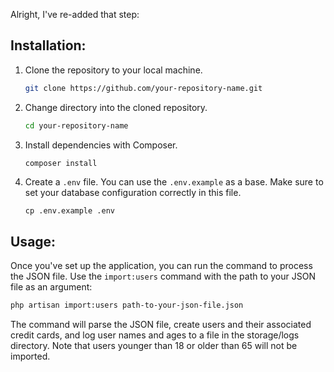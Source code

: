 Alright, I've re-added that step:

## Installation:

1. Clone the repository to your local machine.

    ```bash
    git clone https://github.com/your-repository-name.git
    ```

2. Change directory into the cloned repository.

    ```bash
    cd your-repository-name
    ```

3. Install dependencies with Composer.

    ```bash
    composer install
    ```

4. Create a `.env` file. You can use the `.env.example` as a base. Make sure to set your database configuration correctly in this file.

    ```
    cp .env.example .env
    ```

## Usage:

Once you've set up the application, you can run the command to process the JSON file. Use the `import:users` command with the path to your JSON file as an argument:

```bash
php artisan import:users path-to-your-json-file.json
```

The command will parse the JSON file, create users and their associated credit cards, and log user names and ages to a file in the storage/logs directory. Note that users younger than 18 or older than 65 will not be imported.
